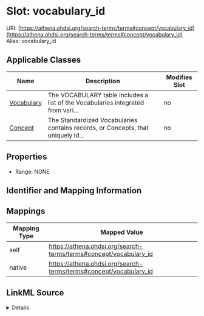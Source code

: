 

# Slot: vocabulary_id 



URI: [https://athena.ohdsi.org/search-terms/terms#concept/vocabulary_id](https://athena.ohdsi.org/search-terms/terms#concept/vocabulary_id)
Alias: vocabulary_id

<!-- no inheritance hierarchy -->





## Applicable Classes

| Name | Description | Modifies Slot |
| --- | --- | --- |
| [Vocabulary](Vocabulary.md) | The VOCABULARY table includes a list of the Vocabularies integrated from vari... |  no  |
| [Concept](Concept.md) | The Standardized Vocabularies contains records, or Concepts, that uniquely id... |  no  |






## Properties

* Range: NONE




## Identifier and Mapping Information







## Mappings

| Mapping Type | Mapped Value |
| ---  | ---  |
| self | https://athena.ohdsi.org/search-terms/terms#concept/vocabulary_id |
| native | https://athena.ohdsi.org/search-terms/terms#concept/vocabulary_id |




## LinkML Source

<details>
```yaml
name: vocabulary_id
alias: vocabulary_id
domain_of:
- Concept
- Vocabulary

```
</details>